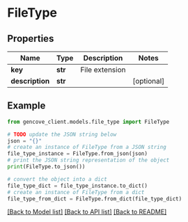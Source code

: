 # FileType


## Properties

Name | Type | Description | Notes
------------ | ------------- | ------------- | -------------
**key** | **str** | File extension |
**description** | **str** |  | [optional]

## Example

```python
from gencove_client.models.file_type import FileType

# TODO update the JSON string below
json = "{}"
# create an instance of FileType from a JSON string
file_type_instance = FileType.from_json(json)
# print the JSON string representation of the object
print(FileType.to_json())

# convert the object into a dict
file_type_dict = file_type_instance.to_dict()
# create an instance of FileType from a dict
file_type_from_dict = FileType.from_dict(file_type_dict)
```
[[Back to Model list]](../README.md#documentation-for-models) [[Back to API list]](../README.md#documentation-for-api-endpoints) [[Back to README]](../README.md)
